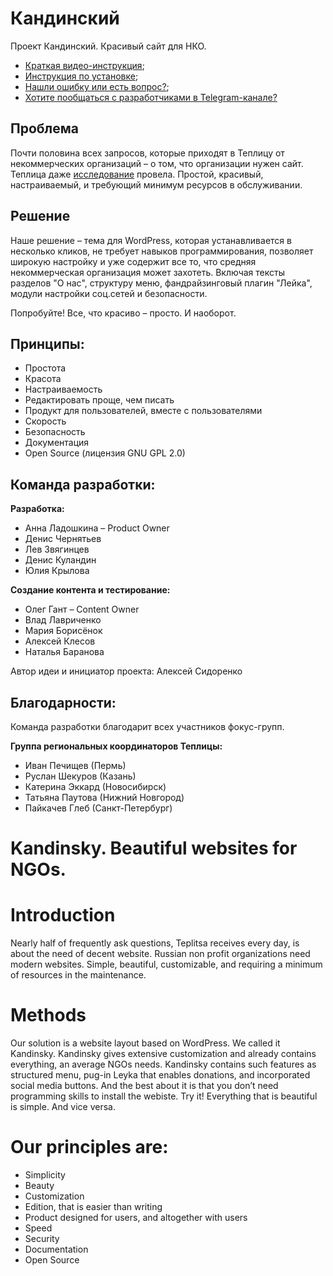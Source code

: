 # Кандинский
Проект Кандинский. Красивый сайт для НКО.
* [Краткая видео-инструкция](https://www.youtube.com/watch?v=aJ-vGgrvw_Q);
* [Инструкция по установке](https://github.com/Teplitsa/kandinsky/wiki); 
* [Нашли ошибку или есть вопрос?](https://github.com/Teplitsa/kandinsky/issues);
* [Хотите пообщаться с разработчиками в Telegram-канале?](https://t.me/joinchat/AAAAAENN3prSrvAs7KwWrg)

## Проблема 
Почти половина всех запросов, которые приходят в Теплицу от некоммерческих организаций – о том, что организации нужен сайт. Теплица даже [исследование](https://te-st.ru/2017/09/18/kandinsky-research/) провела. Простой, красивый, настраиваемый, и требующий минимум ресурсов в обслуживании. 

## Решение
Наше решение – тема для WordPress, которая устанавливается в несколько кликов, не требует навыков программирования, позволяет широкую настройку и уже содержит все то, что средняя некоммерческая организация может захотеть. Включая тексты разделов "О нас", структуру меню, фандрайзинговый плагин "Лейка", модули настройки соц.сетей и безопасности. 

Попробуйте! Все, что красиво – просто. И наоборот. 

## Принципы: 
- Простота
- Красота
- Настраиваемость
- Редактировать проще, чем писать
- Продукт для пользователей, вместе с пользователями
- Скорость
- Безопасность
- Документация
- Open Source (лицензия GNU GPL 2.0)

## Команда разработки: 

**Разработка:**  
* Анна Ладошкина – Product Owner
* Денис Чернятьев
* Лев Звягинцев
* Денис Куландин
* Юлия Крылова

**Создание контента и тестирование:**
* Олег Гант – Content Owner
* Влад Лавриченко
* Мария Борисёнок
* Алексей Клесов
* Наталья Баранова

Автор идеи и инициатор проекта: Алексей Сидоренко

## Благодарности: 
Команда разработки благодарит всех участников фокус-групп. 

**Группа региональных координаторов Теплицы:**
* Иван Печищев (Пермь)
* Руслан Шекуров (Казань)
* Катерина Эккард (Новосибирск)
* Татьяна Паутова (Нижний Новгород)
* Пайкачев Глеб (Санкт-Петербург)

# Kandinsky. Beautiful websites for NGOs.
 
# Introduction
Nearly half of frequently ask questions, Teplitsa receives every day, is about the need of decent website. Russian non profit organizations need modern websites. Simple, beautiful, customizable, and requiring a minimum of resources in the maintenance.
 
# Methods
Our solution is a website layout based on WordPress. We called it Kandinsky. Kandinsky gives extensive customization and already contains everything, an average NGOs needs. Kandinsky contains such features as structured menu, pug-in Leyka that enables donations, and incorporated social media buttons. And the best about it is that you don’t need programming skills to install the webiste. Try it! Everything that is beautiful is simple. And vice versa.
 
# Our principles are:
- Simplicity
- Beauty
- Customization
- Edition, that is easier than writing
- Product designed for users, and altogether with users
- Speed
- Security
- Documentation
- Open Source
